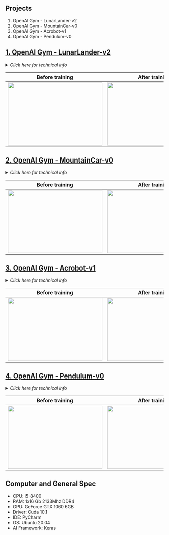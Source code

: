 ## Projects
1. OpenAI Gym - LunarLander-v2
2. OpenAI Gym - MountainCar-v0
3. OpenAI Gym - Acrobot-v1
4. OpenAI Gym - Pendulum-v0


## [1. OpenAI Gym - LunarLander-v2](https://gym.openai.com/envs/LunarLander-v2/)

<details>
<summary>
<i>Click here for technical info</i>
</summary>
    <table align="center">
        <thead>
            <tr>
                <th>Topic</th>
                <th>Note</th>
            </tr>
        </thead>
        <tbody>
            <tr>
                <td align="center">Goal</td>
                <td align="center">Landing the spaceship.</td>
            </tr>
            <tr>
                <td align="center">Definition of success</td>
                <td align="center">Average score of at least 200 points for the last 150 episodes.</td>
            </tr>
            <tr>
                <td align="center">Training duration</td>
                <td align="center">1h 51m 28s</td>
            </tr>
            <tr>
                <td align="center">Technique</td>
                <td align="center">Deep Q-Learning (experience replay and target network)</td>
            </tr>
            <tr>
                <td align="center">Action Space Type</td>
                <td align="center">Discrete</td>
            </tr>
            <tr>
                <td align="center">Action selector</td>
                <td align="center">Epsilon greedy</td>
            </tr>
        </tbody>
    </table>
</details>

<table align="center">
    <thead>
        <tr>
            <th>Before training</th>
            <th>After training</th>
        </tr>
    </thead>
    <tbody>
        <tr>
            <td align="center">
                <img src="https://github.com/TheVini/DeepReinforcement_OpenAI/blob/master/Others/lunarlanderbefore.gif" width="300" height="200">
            </td>
            <td align="center"> 
                <img src="https://github.com/TheVini/DeepReinforcement_OpenAI/blob/master/Others/lunarlanderafter.gif" width="300" height="200">
            </td>
        </tr>
    </tbody>
</table>

## [2. OpenAI Gym - MountainCar-v0](https://gym.openai.com/envs/MountainCar-v0/)

<details>
<summary>
<i>Click here for technical info</i>
</summary>
    <table align="center">
        <thead>
            <tr>
                <th>Topic</th>
                <th>Note</th>
            </tr>
        </thead>
        <tbody>
            <tr>
                <td align="center">Goal</td>
                <td align="center">Climbing the mountain.</td>
            </tr>
            <tr>
                <td align="center">Definition of success</td>
                <td align="center">Average score of at least -110 points for the last 100 episodes.</td>
            </tr>
            <tr>
                <td align="center">Training duration</td>
                <td align="center">17m 48s</td>
            </tr>
            <tr>
                <td align="center">Technique</td>
                <td align="center">Deep Q-Learning (experience replay and target network)</td>
            </tr>
            <tr>
                <td align="center">Action Space Type</td>
                <td align="center">Discrete</td>
            </tr>
            <tr>
                <td align="center">Action selector</td>
                <td align="center">Epsilon greedy and Softmax</td>
            </tr>
        </tbody>
    </table>
</details>

<table align="center">
    <thead>
        <tr>
            <th>Before training</th>
            <th>After training</th>
        </tr>
    </thead>
    <tbody>
        <tr>
            <td align="center">
                <img src="https://github.com/TheVini/DeepReinforcement_OpenAI/blob/master/Others/mountaincarbefore.gif" width="300" height="200">
            </td>
            <td align="center"> 
                <img src="https://github.com/TheVini/DeepReinforcement_OpenAI/blob/master/Others/mountaincarafter.gif" width="300" height="200">
            </td>
        </tr>
    </tbody>
</table>


## [3. OpenAI Gym - Acrobot-v1](https://gym.openai.com/envs/Acrobot-v1/)

<details>
<summary>
<i>Click here for technical info</i>
</summary>
    <table align="center">
        <thead>
            <tr>
                <th>Topic</th>
                <th>Note</th>
            </tr>
        </thead>
        <tbody>
            <tr>
                <td align="center">Goal</td>
                <td align="center">Swinging the end of the lower link up to a given height (top line).</td>
            </tr>
            <tr>
                <td align="center">Definition of success</td>
                <td align="center">Average score of at least -100 points for the last 150 episodes.</td>
            </tr>
            <tr>
                <td align="center">Training duration</td>
                <td align="center">23m 05s</td>
            </tr>
            <tr>
                <td align="center">Technique</td>
                <td align="center">Deep Q-Learning (experience replay and target network)</td>
            </tr>
            <tr>
                <td align="center">Action Space Type</td>
                <td align="center">Discrete</td>
            </tr>
            <tr>
                <td align="center">Action selector</td>
                <td align="center">Epsilon greedy and Softmax</td>
            </tr>
        </tbody>
    </table>
</details>

<table align="center">
    <thead>
        <tr>
            <th>Before training</th>
            <th>After training</th>
        </tr>
    </thead>
    <tbody>
        <tr>
            <td align="center">
                <img src="https://github.com/TheVini/DeepReinforcement_OpenAI/blob/master/Others/acrobotbefore.gif" width="300" height="200">
            </td>
            <td align="center">
                <img src="https://github.com/TheVini/DeepReinforcement_OpenAI/blob/master/Others/acrobotafter.gif" width="300" height="200">
            </td>
        </tr>
    </tbody>
</table>

## [4. OpenAI Gym - Pendulum-v0](https://gym.openai.com/envs/Pendulum-v0/)

<details>
<summary>
<i>Click here for technical info</i>
</summary>
    <table align="center">
        <thead>
            <tr>
                <th>Topic</th>
                <th>Note</th>
            </tr>
        </thead>
        <tbody>
            <tr>
                <td align="center">Goal</td>
                <td align="center">Swinging it up so it stays upright.</td>
            </tr>
            <tr>
                <td align="center">Definition of success</td>
                <td align="center">Average score of at least -200 points for the last 150 episodes.</td>
            </tr>
            <tr>
                <td align="center">Training duration</td>
                <td align="center">5m 49s</td>
            </tr>
            <tr>
                <td align="center">Technique</td>
                <td align="center">Deep Deterministic Policy Gradient (experience replay and target network)</td>
            </tr>
            <tr>
                <td align="center">Action Space Type</td>
                <td align="center">Continuous</td>
            </tr>
            <tr>
                <td align="center">Action selector</td>
                <td align="center">Predicted values with noisy perturbations (Ornstein-Uhlenbeck process)</td>
            </tr>
        </tbody>
    </table>
</details>

<table align="center">
    <thead>
        <tr>
            <th>Before training</th>
            <th>After training</th>
        </tr>
    </thead>
    <tbody>
        <tr>
            <td align="center">
                <img src="https://github.com/TheVini/DeepReinforcement_OpenAI/blob/master/Others/pendulum_before.gif" width="300" height="200">
            </td>
            <td align="center">
                <img src="https://github.com/TheVini/DeepReinforcement_OpenAI/blob/master/Others/pendulum_after.gif" width="300" height="200">
            </td>
        </tr>
    </tbody>
</table>

## Computer and General Spec
- CPU: i5-8400
- RAM: 1x16 Gb 2133Mhz DDR4 
- GPU: GeForce GTX 1060 6GB
- Driver: Cuda 10.1
- IDE: PyCharm 
- OS: Ubuntu 20.04
- AI Framework: Keras